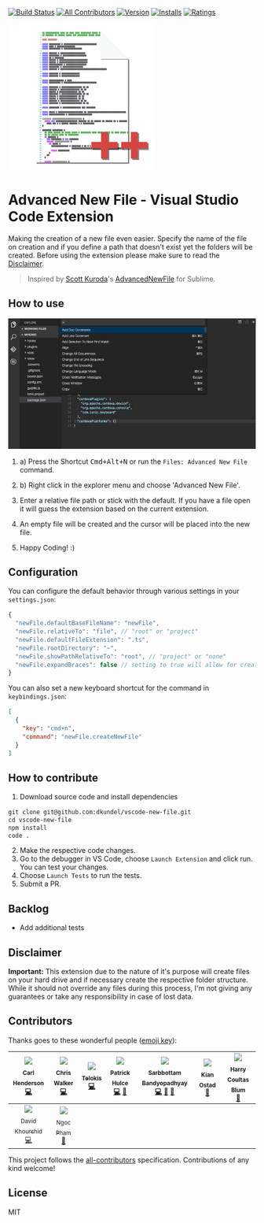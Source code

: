 [![Build Status](https://travis-ci.org/dkundel/vscode-new-file.svg?branch=master)](https://travis-ci.org/dkundel/vscode-new-file)
[![All Contributors](https://img.shields.io/badge/all_contributors-9-orange.svg?style=flat-square)](#contributors)
[![Version](https://vsmarketplacebadge.apphb.com/version/dkundel.vscode-new-file.svg)](https://marketplace.visualstudio.com/items?itemName=dkundel.vscode-new-file)
[![Installs](https://vsmarketplacebadge.apphb.com/installs/dkundel.vscode-new-file.svg)](https://marketplace.visualstudio.com/items?itemName=dkundel.vscode-new-file)
[![Ratings](https://vsmarketplacebadge.apphb.com/rating/dkundel.vscode-new-file.svg)](https://marketplace.visualstudio.com/items?itemName=dkundel.vscode-new-file)

![logo](images/logo-300x.png)
# Advanced New File - Visual Studio Code Extension

Making the creation of a new file even easier. Specify the name of the file on creation and if you define a path that doesn't exist yet the folders will be created.
Before using the extension please make sure to read the [Disclaimer](#Disclaimer).

> Inspired by [Scott Kuroda]()'s [AdvancedNewFile](https://github.com/skuroda/Sublime-AdvancedNewFile) for Sublime.

## How to use

![demo](images/demo.gif)

1. a) Press the Shortcut <kbd>Cmd+Alt+N</kbd> or run the `Files: Advanced New File` command.
1. b) Right click in the explorer menu and choose 'Advanced New File'.

2. Enter a relative file path or stick with the default. If you have a file open it will guess the extension based on the current extension.

3. An empty file will be created and the cursor will be placed into the new file.

4. Happy Coding! :)  

## Configuration

You can configure the default behavior through various settings in your `settings.json`:

```js
{
  "newFile.defaultBaseFileName": "newFile",
  "newFile.relativeTo": "file", // "root" or "project"
  "newFile.defaultFileExtension": ".ts",
  "newFile.rootDirectory": "~",
  "newFile.showPathRelativeTo": "root", // "project" or "none"
  "newFile.expandBraces": false // setting to true will allow for creating multiple files such as `new-folder/{file1,file2}.js`
}
```

You can also set a new keyboard shortcut for the command in `keybindings.json`:

```json
[
  {
    "key": "cmd+n",
    "command": "newFile.createNewFile"
  }
]
```

## How to contribute

1. Download source code and install dependencies
```
git clone git@github.com:dkundel/vscode-new-file.git
cd vscode-new-file
npm install
code .
```
2. Make the respective code changes.
3. Go to the debugger in VS Code, choose `Launch Extension` and click run. You can test your changes.
4. Choose `Launch Tests` to run the tests.
5. Submit a PR.

## Backlog

  - Add additional tests

## Disclaimer

**Important:** This extension due to the nature of it's purpose will create
files on your hard drive and if necessary create the respective folder structure.
While it should not override any files during this process, I'm not giving any guarantees
or take any responsibility in case of lost data.

## Contributors

Thanks goes to these wonderful people ([emoji key](https://github.com/kentcdodds/all-contributors#emoji-key)):

<!-- ALL-CONTRIBUTORS-LIST:START - Do not remove or modify this section -->
| [<img src="https://avatars0.githubusercontent.com/u/1184341?v=4" width="100px;"/><br /><sub>Carl Henderson</sub>](https://github.com/chuckhendo)<br />[💻](https://github.com/dkundel/vscode-new-file/commits?author=chuckhendo "Code") | [<img src="https://avatars1.githubusercontent.com/u/551712?v=4" width="100px;"/><br /><sub>Chris Walker</sub>](http://thechriswalker.github.com/)<br />[💻](https://github.com/dkundel/vscode-new-file/commits?author=thechriswalker "Code") | [<img src="https://avatars2.githubusercontent.com/u/6382729?v=4" width="100px;"/><br /><sub>Telokis</sub>](https://github.com/Telokis)<br />[💻](https://github.com/dkundel/vscode-new-file/commits?author=Telokis "Code") | [<img src="https://avatars2.githubusercontent.com/u/2301202?v=4" width="100px;"/><br /><sub>Patrick Hulce</sub>](http://patrickhulce.com)<br />[💻](https://github.com/dkundel/vscode-new-file/commits?author=patrickhulce "Code") [🤔](#ideas-patrickhulce "Ideas, Planning, & Feedback") | [<img src="https://avatars2.githubusercontent.com/u/949380?v=4" width="100px;"/><br /><sub>Sarbbottam Bandyopadhyay</sub>](https://sarbbottam.github.io/)<br />[💻](https://github.com/dkundel/vscode-new-file/commits?author=sarbbottam "Code") [🤔](#ideas-sarbbottam "Ideas, Planning, & Feedback") [🐛](https://github.com/dkundel/vscode-new-file/issues?q=author%3Asarbbottam "Bug reports") | [<img src="https://avatars3.githubusercontent.com/u/10362398?v=4" width="100px;"/><br /><sub>Kian Ostad</sub>](http://kianostad.com)<br />[🤔](#ideas-okian "Ideas, Planning, & Feedback") | [<img src="https://avatars1.githubusercontent.com/u/5440566?v=4" width="100px;"/><br /><sub>Harry Coultas Blum</sub>](https://yoked.io)<br />[🐛](https://github.com/dkundel/vscode-new-file/issues?q=author%3Alengk "Bug reports") |
| :---: | :---: | :---: | :---: | :---: | :---: | :---: |
| [<img src="https://avatars2.githubusercontent.com/u/1093738?v=4" width="100px;"/><br /><sub>David Khourshid</sub>](https://github.com/davidkpiano)<br />[💻](https://github.com/dkundel/vscode-new-file/commits?author=davidkpiano "Code") | [<img src="https://avatars0.githubusercontent.com/u/395123?v=4" width="100px;"/><br /><sub>Ngoc Pham</sub>](https://www.ngocpham.info/)<br />[🐛](https://github.com/dkundel/vscode-new-file/issues?q=author%3Angocphamm "Bug reports") |
<!-- ALL-CONTRIBUTORS-LIST:END -->

This project follows the [all-contributors](https://github.com/kentcdodds/all-contributors) specification. Contributions of any kind welcome!

## License

MIT

